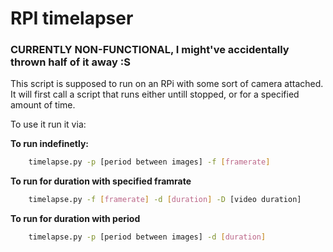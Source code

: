 # RPI timelapser

### CURRENTLY NON-FUNCTIONAL, I might've accidentally thrown half of it away :S

This script is supposed to run on an RPi with some sort of camera attached. 
It will first call a script that runs either untill stopped, or for a specified amount of time.

To use it run it via:

**To run indefinetly:**
```bash
	timelapse.py -p [period between images] -f [framerate]
```

**To run for duration with specified framrate**
```bash
	timelapse.py -f [framerate] -d [duration] -D [video duration]
```

**To run for duration with period**
```bash
	timelapse.py -p [period between images] -d [duration]
```
